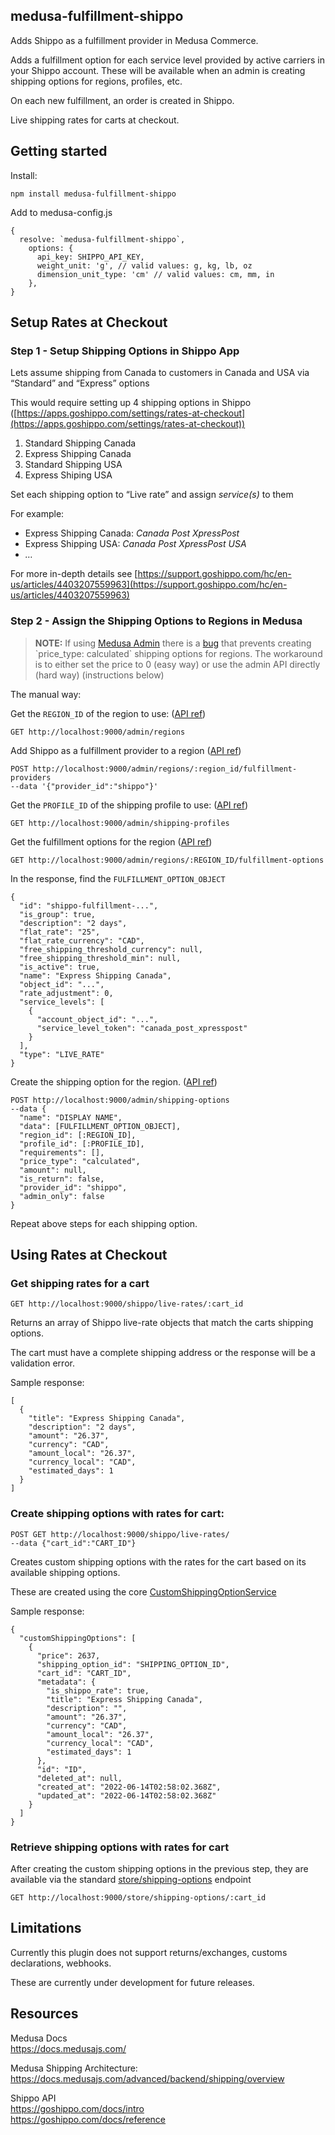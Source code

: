 ## medusa-fulfillment-shippo

Adds Shippo as a fulfillment provider in Medusa Commerce.

Adds a fulfillment option for each service level provided by active carriers in your Shippo account. These will be available when an admin is creating shipping options for regions, profiles, etc.

On each new fulfillment, an order is created in Shippo.

Live shipping rates for carts at checkout.

## Getting started

Install:

`npm install medusa-fulfillment-shippo`

Add to medusa-config.js

```plaintext
{
  resolve: `medusa-fulfillment-shippo`,
    options: {
      api_key: SHIPPO_API_KEY,
      weight_unit: 'g', // valid values: g, kg, lb, oz
      dimension_unit_type: 'cm' // valid values: cm, mm, in
    },
}
```

## Setup Rates at Checkout

### Step 1 - Setup Shipping Options in Shippo App

Lets assume shipping from Canada to customers in Canada and USA via “Standard” and “Express” options

This would require setting up 4 shipping options in Shippo ([https://apps.goshippo.com/settings/rates-at-checkout](https://apps.goshippo.com/settings/rates-at-checkout))

1.  Standard Shipping Canada
2.  Express Shipping Canada
3.  Standard Shipping USA
4.  Express Shiping USA

Set each shipping option to “Live rate” and assign _service(s)_ to them

For example:

*   Express Shipping Canada: _Canada Post XpressPost_
*   Express Shipping USA: _Canada Post XpressPost USA_
*   _…_

For more in-depth details see [https://support.goshippo.com/hc/en-us/articles/4403207559963](https://support.goshippo.com/hc/en-us/articles/4403207559963)

### **Step 2 - Assign the Shipping Options to Regions in Medusa**

> **NOTE:** If using [Medusa Admin](https://github.com/medusajs/admin) there is a [bug](https://github.com/medusajs/admin/issues/597) that prevents creating \`price\_type: calculated\` shipping options for regions. The workaround is to either set the price to 0 (easy way) or use the admin API directly (hard way) (instructions below)

The manual way:

Get the `REGION_ID` of the region to use: ([API ref](https://docs.medusajs.com/api/admin/region/list-regions))

```plaintext
GET http://localhost:9000/admin/regions
```

Add Shippo as a fulfillment provider to a region ([API ref](https://docs.medusajs.com/api/admin/region/add-fulfillment-provider))

```plaintext
POST http://localhost:9000/admin/regions/:region_id/fulfillment-providers
--data '{"provider_id":"shippo"}'
```

Get the `PROFILE_ID` of the shipping profile to use: ([API ref](https://docs.medusajs.com/api/admin/shipping-profile/list-shipping-profiles))

```plaintext
GET http://localhost:9000/admin/shipping-profiles
```

Get the fulfillment options for the region ([API ref](https://docs.medusajs.com/api/admin/region/list-fulfillment-options-available-in-the-region))

```plaintext
GET http://localhost:9000/admin/regions/:REGION_ID/fulfillment-options
```

In the response, find the `FULFILLMENT_OPTION_OBJECT` 

```plaintext
{
  "id": "shippo-fulfillment-...",
  "is_group": true,
  "description": "2 days",
  "flat_rate": "25",
  "flat_rate_currency": "CAD",
  "free_shipping_threshold_currency": null,
  "free_shipping_threshold_min": null,
  "is_active": true,
  "name": "Express Shipping Canada",
  "object_id": "...",
  "rate_adjustment": 0,
  "service_levels": [
    {
      "account_object_id": "...",
      "service_level_token": "canada_post_xpresspost"
    }
  ],
  "type": "LIVE_RATE"
}
```

Create the shipping option for the region. ([API ref](https://docs.medusajs.com/api/admin/shipping-option/create-shipping-option))

```plaintext
POST http://localhost:9000/admin/shipping-options
--data {
  "name": "DISPLAY NAME",
  "data": [FULFILLMENT_OPTION_OBJECT],
  "region_id": [:REGION_ID],
  "profile_id": [:PROFILE_ID],
  "requirements": [],
  "price_type": "calculated",
  "amount": null,
  "is_return": false,
  "provider_id": "shippo",
  "admin_only": false
}
```

Repeat above steps for each shipping option.

## Using Rates at Checkout

### **Get shipping rates for a cart**

```plaintext
GET http://localhost:9000/shippo/live-rates/:cart_id
```

Returns an array of Shippo live-rate objects that match the carts shipping options.

The cart must have a complete shipping address or the response will be a validation error.

Sample response:

```plaintext
[
  {
    "title": "Express Shipping Canada",
    "description": "2 days",
    "amount": "26.37",
    "currency": "CAD",
    "amount_local": "26.37",
    "currency_local": "CAD",
    "estimated_days": 1
  }
]
```

### **Create shipping options with rates for cart:**

```plaintext
POST GET http://localhost:9000/shippo/live-rates/
--data {"cart_id":"CART_ID"}
```

Creates custom shipping options with the rates for the cart based on its available shipping options.

These are created using the core [CustomShippingOptionService](https://docs.medusajs.com/references/services/classes/CustomShippingOptionService)

Sample response:

```plaintext
{
  "customShippingOptions": [
    {
      "price": 2637,
      "shipping_option_id": "SHIPPING_OPTION_ID",
      "cart_id": "CART_ID",
      "metadata": {
        "is_shippo_rate": true,
        "title": "Express Shipping Canada",
        "description": "",
        "amount": "26.37",
        "currency": "CAD",
        "amount_local": "26.37",
        "currency_local": "CAD",
        "estimated_days": 1
      },
      "id": "ID",
      "deleted_at": null,
      "created_at": "2022-06-14T02:58:02.368Z",
      "updated_at": "2022-06-14T02:58:02.368Z"
    }
  ]
}
```

### **Retrieve shipping options with rates for cart**

After creating the custom shipping options in the previous step, they are available via the standard [store/shipping-options](https://docs.medusajs.com/api/store/shipping-option/retrieve-shipping-options-for-cart) endpoint

```plaintext
GET http://localhost:9000/store/shipping-options/:cart_id
```

## Limitations

Currently this plugin does not support returns/exchanges, customs declarations, webhooks.

These are currently under development for future releases.

## Resources

Medusa Docs  
https://docs.medusajs.com/

Medusa Shipping Architecture:  
https://docs.medusajs.com/advanced/backend/shipping/overview

Shippo API  
https://goshippo.com/docs/intro  
https://goshippo.com/docs/reference